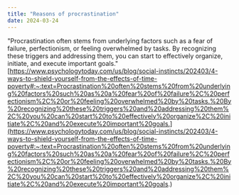 ```yaml
---
title: "Reasons of procrastination"
date: 2024-03-24
---
```


"Procrastination often stems from underlying factors such as a fear of failure, perfectionism, or feeling overwhelmed by tasks. By recognizing these triggers and addressing them, you can start to effectively organize, initiate, and execute important goals." [https://www.psychologytoday.com/us/blog/social-instincts/202403/4-ways-to-shield-yourself-from-the-effects-of-time-poverty#:~:text=Procrastination%20often%20stems%20from%20underlying%20factors%20such%20as%20a%20fear%20of%20failure%2C%20perfectionism%2C%20or%20feeling%20overwhelmed%20by%20tasks.%20By%20recognizing%20these%20triggers%20and%20addressing%20them%2C%20you%20can%20start%20to%20effectively%20organize%2C%20initiate%2C%20and%20execute%20important%20goals.](https://www.psychologytoday.com/us/blog/social-instincts/202403/4-ways-to-shield-yourself-from-the-effects-of-time-poverty#:~:text=Procrastination%20often%20stems%20from%20underlying%20factors%20such%20as%20a%20fear%20of%20failure%2C%20perfectionism%2C%20or%20feeling%20overwhelmed%20by%20tasks.%20By%20recognizing%20these%20triggers%20and%20addressing%20them%2C%20you%20can%20start%20to%20effectively%20organize%2C%20initiate%2C%20and%20execute%20important%20goals.)
